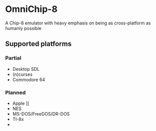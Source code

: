 OmniChip-8
=======
A Chip-8 emulator with heavy emphasis on being as cross-platform as humanly possible

Supported platforms
------ 
### Partial
 * Desktop SDL
 * (n)curses
 * Commodore 64

### Planned
 * Apple ][
 * NES
 * MS-DOS/FreeDOS/DR-DOS
 * TI-8x
 * 